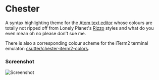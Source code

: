 # Chester

A syntax highlighting theme for the [Atom text editor](https://atom.io/) whose colours are totally
not ripped off from Lonely Planet's [Rizzo](https://github.com/lonelyplanet/rizzo) styles and what
do you even mean oh no please don't sue me.

There is also a corresponding colour scheme for the iTerm2 terminal emulator: [csutter/chester-iterm2-colors](https://github.com/csutter/chester-iterm2-colors).

### Screenshot

![Screenshot](https://raw.githubusercontent.com/csutter/chester-atom-syntax/master/screenshot.png)
